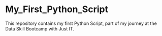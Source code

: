 # My_First_Python_Script
This repository contains my first Python Script, part of my journey at the Data Skill Bootcamp with Just IT.
